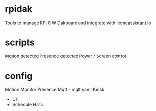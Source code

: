 # rpidak
Tools to manage RPI 0 W Dakboard and integrate with homeassistant.io

# scripts
Motion detected
Presence detected
Power / Screen control

# config
Motion
Monitor
Presence
Mqtt - mqtt.yaml
Kiosk
 * Url
 * Schedule
Hass